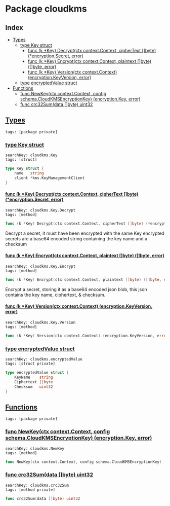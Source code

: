 # Package cloudkms

## Index

* [Types](#type)
    * [type Key struct](#Key)
        * [func (k *Key) Decrypt(ctx context.Context, cipherText []byte) (*encryption.Secret, error)](#Key.Decrypt)
        * [func (k *Key) Encrypt(ctx context.Context, plaintext []byte) ([]byte, error)](#Key.Encrypt)
        * [func (k *Key) Version(ctx context.Context) (encryption.KeyVersion, error)](#Key.Version)
    * [type encryptedValue struct](#encryptedValue)
* [Functions](#func)
    * [func NewKey(ctx context.Context, config schema.CloudKMSEncryptionKey) (encryption.Key, error)](#NewKey)
    * [func crc32Sum(data []byte) uint32](#crc32Sum)


## <a id="type" href="#type">Types</a>

```
tags: [package private]
```

### <a id="Key" href="#Key">type Key struct</a>

```
searchKey: cloudkms.Key
tags: [struct]
```

```Go
type Key struct {
	name   string
	client *kms.KeyManagementClient
}
```

#### <a id="Key.Decrypt" href="#Key.Decrypt">func (k *Key) Decrypt(ctx context.Context, cipherText []byte) (*encryption.Secret, error)</a>

```
searchKey: cloudkms.Key.Decrypt
tags: [method]
```

```Go
func (k *Key) Decrypt(ctx context.Context, cipherText []byte) (*encryption.Secret, error)
```

Decrypt a secret, it must have been encrypted with the same Key encrypted secrets are a base64 encoded string containing the key name and a checksum 

#### <a id="Key.Encrypt" href="#Key.Encrypt">func (k *Key) Encrypt(ctx context.Context, plaintext []byte) ([]byte, error)</a>

```
searchKey: cloudkms.Key.Encrypt
tags: [method]
```

```Go
func (k *Key) Encrypt(ctx context.Context, plaintext []byte) ([]byte, error)
```

Encrypt a secret, storing it as a base64 encoded json blob, this json contains the key name, ciphertext, & checksum. 

#### <a id="Key.Version" href="#Key.Version">func (k *Key) Version(ctx context.Context) (encryption.KeyVersion, error)</a>

```
searchKey: cloudkms.Key.Version
tags: [method]
```

```Go
func (k *Key) Version(ctx context.Context) (encryption.KeyVersion, error)
```

### <a id="encryptedValue" href="#encryptedValue">type encryptedValue struct</a>

```
searchKey: cloudkms.encryptedValue
tags: [struct private]
```

```Go
type encryptedValue struct {
	KeyName    string
	Ciphertext []byte
	Checksum   uint32
}
```

## <a id="func" href="#func">Functions</a>

```
tags: [package private]
```

### <a id="NewKey" href="#NewKey">func NewKey(ctx context.Context, config schema.CloudKMSEncryptionKey) (encryption.Key, error)</a>

```
searchKey: cloudkms.NewKey
tags: [method]
```

```Go
func NewKey(ctx context.Context, config schema.CloudKMSEncryptionKey) (encryption.Key, error)
```

### <a id="crc32Sum" href="#crc32Sum">func crc32Sum(data []byte) uint32</a>

```
searchKey: cloudkms.crc32Sum
tags: [method private]
```

```Go
func crc32Sum(data []byte) uint32
```

